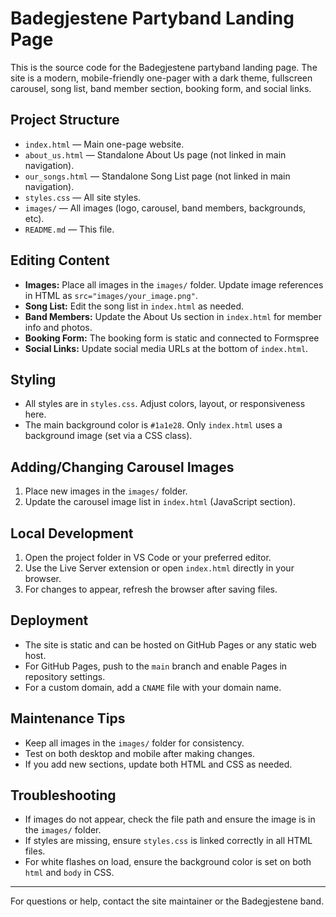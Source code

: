 # Badegjestene Partyband Landing Page

This is the source code for the Badegjestene partyband landing page. The site is a modern, mobile-friendly one-pager with a dark theme, fullscreen carousel, song list, band member section, booking form, and social links.

## Project Structure

- `index.html` — Main one-page website.
- `about_us.html` — Standalone About Us page (not linked in main navigation).
- `our_songs.html` — Standalone Song List page (not linked in main navigation).
- `styles.css` — All site styles.
- `images/` — All images (logo, carousel, band members, backgrounds, etc).
- `README.md` — This file.

## Editing Content

- **Images:** Place all images in the `images/` folder. Update image references in HTML as `src="images/your_image.png"`.
- **Song List:** Edit the song list in `index.html` as needed.
- **Band Members:** Update the About Us section in `index.html` for member info and photos.
- **Booking Form:** The booking form is static and connected to Formspree
- **Social Links:** Update social media URLs at the bottom of `index.html`.

## Styling

- All styles are in `styles.css`. Adjust colors, layout, or responsiveness here.
- The main background color is `#1a1e28`. Only `index.html` uses a background image (set via a CSS class).

## Adding/Changing Carousel Images

1. Place new images in the `images/` folder.
2. Update the carousel image list in `index.html` (JavaScript section).

## Local Development

1. Open the project folder in VS Code or your preferred editor.
2. Use the Live Server extension or open `index.html` directly in your browser.
3. For changes to appear, refresh the browser after saving files.

## Deployment

- The site is static and can be hosted on GitHub Pages or any static web host.
- For GitHub Pages, push to the `main` branch and enable Pages in repository settings.
- For a custom domain, add a `CNAME` file with your domain name.

## Maintenance Tips

- Keep all images in the `images/` folder for consistency.
- Test on both desktop and mobile after making changes.
- If you add new sections, update both HTML and CSS as needed.

## Troubleshooting

- If images do not appear, check the file path and ensure the image is in the `images/` folder.
- If styles are missing, ensure `styles.css` is linked correctly in all HTML files.
- For white flashes on load, ensure the background color is set on both `html` and `body` in CSS.

---
For questions or help, contact the site maintainer or the Badegjestene band.
